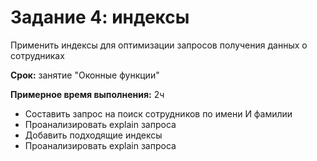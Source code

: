 # Задание 4: индексы
Применить индексы для оптимизации запросов получения данных о сотрудниках

**Срок:** занятие "Оконные функции"

**Примерное время выполнения:** 2ч


- Составить запрос на поиск сотрудников по имени И фамилии
- Проанализировать explain запроса
- Добавить подходящие индексы
- Проанализировать explain запроса
